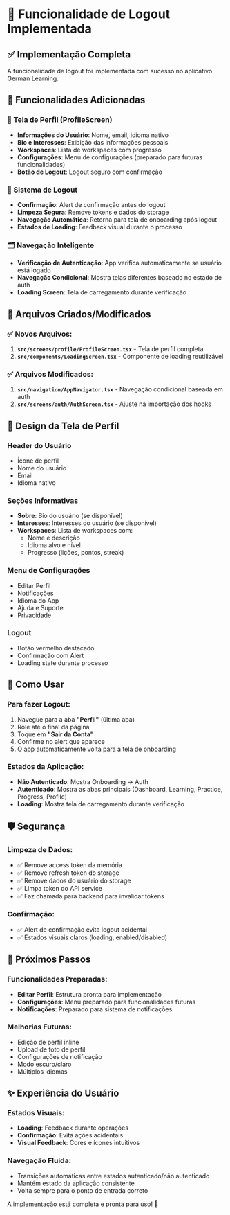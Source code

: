 # 🚪 Funcionalidade de Logout Implementada

## ✅ Implementação Completa

A funcionalidade de logout foi implementada com sucesso no aplicativo German Learning.

## 🎯 Funcionalidades Adicionadas

### 📱 Tela de Perfil (ProfileScreen)

- **Informações do Usuário**: Nome, email, idioma nativo
- **Bio e Interesses**: Exibição das informações pessoais
- **Workspaces**: Lista de workspaces com progresso
- **Configurações**: Menu de configurações (preparado para futuras funcionalidades)
- **Botão de Logout**: Logout seguro com confirmação

### 🔐 Sistema de Logout

- **Confirmação**: Alert de confirmação antes do logout
- **Limpeza Segura**: Remove tokens e dados do storage
- **Navegação Automática**: Retorna para tela de onboarding após logout
- **Estados de Loading**: Feedback visual durante o processo

### 🗂️ Navegação Inteligente

- **Verificação de Autenticação**: App verifica automaticamente se usuário está logado
- **Navegação Condicional**: Mostra telas diferentes baseado no estado de auth
- **Loading Screen**: Tela de carregamento durante verificação

## 📁 Arquivos Criados/Modificados

### ✅ Novos Arquivos:

1. **`src/screens/profile/ProfileScreen.tsx`** - Tela de perfil completa
2. **`src/components/LoadingScreen.tsx`** - Componente de loading reutilizável

### ✅ Arquivos Modificados:

1. **`src/navigation/AppNavigator.tsx`** - Navegação condicional baseada em auth
2. **`src/screens/auth/AuthScreen.tsx`** - Ajuste na importação dos hooks

## 🎨 Design da Tela de Perfil

### Header do Usuário

- Ícone de perfil
- Nome do usuário
- Email
- Idioma nativo

### Seções Informativas

- **Sobre**: Bio do usuário (se disponível)
- **Interesses**: Interesses do usuário (se disponível)
- **Workspaces**: Lista de workspaces com:
  - Nome e descrição
  - Idioma alvo e nível
  - Progresso (lições, pontos, streak)

### Menu de Configurações

- Editar Perfil
- Notificações
- Idioma do App
- Ajuda e Suporte
- Privacidade

### Logout

- Botão vermelho destacado
- Confirmação com Alert
- Loading state durante processo

## 🔧 Como Usar

### Para fazer Logout:

1. Navegue para a aba **"Perfil"** (última aba)
2. Role até o final da página
3. Toque em **"Sair da Conta"**
4. Confirme no alert que aparece
5. O app automaticamente volta para a tela de onboarding

### Estados da Aplicação:

- **Não Autenticado**: Mostra Onboarding → Auth
- **Autenticado**: Mostra as abas principais (Dashboard, Learning, Practice, Progress, Profile)
- **Loading**: Mostra tela de carregamento durante verificação

## 🛡️ Segurança

### Limpeza de Dados:

- ✅ Remove access token da memória
- ✅ Remove refresh token do storage
- ✅ Remove dados do usuário do storage
- ✅ Limpa token do API service
- ✅ Faz chamada para backend para invalidar tokens

### Confirmação:

- ✅ Alert de confirmação evita logout acidental
- ✅ Estados visuais claros (loading, enabled/disabled)

## 🚀 Próximos Passos

### Funcionalidades Preparadas:

- **Editar Perfil**: Estrutura pronta para implementação
- **Configurações**: Menu preparado para funcionalidades futuras
- **Notificações**: Preparado para sistema de notificações

### Melhorias Futuras:

- Edição de perfil inline
- Upload de foto de perfil
- Configurações de notificação
- Modo escuro/claro
- Múltiplos idiomas

## ✨ Experiência do Usuário

### Estados Visuais:

- **Loading**: Feedback durante operações
- **Confirmação**: Evita ações acidentais
- **Visual Feedback**: Cores e ícones intuitivos

### Navegação Fluida:

- Transições automáticas entre estados autenticado/não autenticado
- Mantém estado da aplicação consistente
- Volta sempre para o ponto de entrada correto

A implementação está completa e pronta para uso! 🎉
